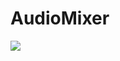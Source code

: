 # AudioMixer

<a href="https://files.fm/u/c9ageqma#/view/pic1.JPG"><img src="https://files.fm/thumb_show.php?i=hckr4dkg"></a>

